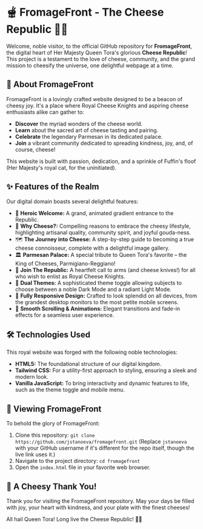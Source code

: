 # 🫕 FromageFront - The Cheese Republic 🧀👑

Welcome, noble visitor, to the official GitHub repository for **FromageFront**, the digital heart of Her Majesty Queen Tora's glorious **Cheese Republic**! This project is a testament to the love of cheese, community, and the grand mission to cheesify the universe, one delightful webpage at a time.

## 📜 About FromageFront

FromageFront is a lovingly crafted website designed to be a beacon of cheesy joy. It's a place where Royal Cheese Knights and aspiring cheese enthusiasts alike can gather to:

- **Discover** the myriad wonders of the cheese world.
- **Learn** about the sacred art of cheese tasting and pairing.
- **Celebrate** the legendary Parmesan in its dedicated palace.
- **Join** a vibrant community dedicated to spreading kindness, joy, and, of course, cheese!

This website is built with passion, dedication, and a sprinkle of Fuffin's floof (Her Majesty's royal cat, for the uninitiated).

## ✨ Features of the Realm

Our digital domain boasts several delightful features:

- 🌟 **Heroic Welcome:** A grand, animated gradient entrance to the Republic.
- 🧀 **Why Cheese?:** Compelling reasons to embrace the cheesy lifestyle, highlighting artisanal quality, community spirit, and joyful gouda-ness.
- 🗺️ **The Journey into Cheese:** A step-by-step guide to becoming a true cheese connoisseur, complete with a delightful image gallery.
- 🏛️ **Parmesan Palace:** A special tribute to Queen Tora's favorite – the King of Cheeses, Parmigiano-Reggiano!
- 🤝 **Join The Republic:** A heartfelt call to arms (and cheese knives!) for all who wish to enlist as Royal Cheese Knights.
- 🎨 **Dual Themes:** A sophisticated theme toggle allowing subjects to choose between a noble Dark Mode and a radiant Light Mode.
- 📱 **Fully Responsive Design:** Crafted to look splendid on all devices, from the grandest desktop monitors to the most petite mobile screens.
- 📜 **Smooth Scrolling & Animations:** Elegant transitions and fade-in effects for a seamless user experience.

## 🛠️ Technologies Used

This royal website was forged with the following noble technologies:

- **HTML5:** The foundational structure of our digital kingdom.
- **Tailwind CSS:** For a utility-first approach to styling, ensuring a sleek and modern look.
- **Vanilla JavaScript:** To bring interactivity and dynamic features to life, such as the theme toggle and mobile menu.

## 🚀 Viewing FromageFront

To behold the glory of FromageFront:

1. Clone this repository: `git clone https://github.com/jstanoeva/fromagefront.git` (Replace `jstanoeva` with your GitHub username if it's different for the repo itself, though the live link uses it.)
2. Navigate to the project directory: `cd fromagefront`
3. Open the `index.html` file in your favorite web browser.

## 💖 A Cheesy Thank You!

Thank you for visiting the FromageFront repository. May your days be filled with joy, your heart with kindness, and your plate with the finest cheeses!

All hail Queen Tora! Long live the Cheese Republic! 🧀✨
